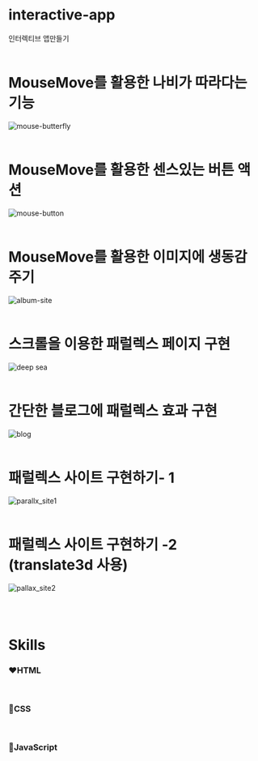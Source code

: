 # interactive-app
인터렉티브 앱만들기
<br> 
<br>
 
# MouseMove를 활용한 나비가 따라다는 기능
![mouse-butterfly](https://github.com/oridori2705/interactive-app/assets/90139306/96f6a586-500f-4c78-88ec-608b4c29e97a)
<br>
<br>
# MouseMove를 활용한 센스있는 버튼 액션
![mouse-button](https://github.com/oridori2705/interactive-app/assets/90139306/32e50448-8a7d-415a-8d93-bdc724469a66)
<br>
<br>

# MouseMove를 활용한 이미지에 생동감 주기
![album-site](https://github.com/oridori2705/interactive-app/assets/90139306/b897271e-801f-4971-8606-1f0df43bee7d)
<br>
<br>

# 스크롤을 이용한 패럴렉스 페이지 구현
![deep sea](https://github.com/oridori2705/interactive-app/assets/90139306/5d548785-f252-490d-98bc-cb4613fd69cf)
<br>
<br>

# 간단한 블로그에 패럴렉스 효과 구현
![blog](https://github.com/oridori2705/interactive-app/assets/90139306/3adf218b-f90e-44c3-9b0a-81b4fb42255f)
<br>
<br>

# 패럴렉스 사이트 구현하기- 1
![parallx_site1](https://github.com/oridori2705/interactive-app/assets/90139306/636f1341-62de-4328-9e56-cb739c17a994)
<br>
<br>
# 패럴렉스 사이트 구현하기 -2 (translate3d 사용)
![pallax_site2](https://github.com/oridori2705/interactive-app/assets/90139306/9456ec4d-8af4-440a-972a-dbbae1112686)

<br>
<br>

# Skills

### ❤HTML
<br>

### 🧡CSS
<br>

### 💛JavaScript
<br>
